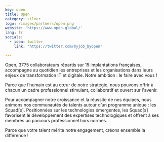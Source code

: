```yaml
---
key: open
title: Open
category: silver
logo: /images/partners/open.png
website: 'https://www.open.global/'
lang: fr
socials:
  - icon: twitter
    link: 'https://twitter.com/myjob_byopen'

---
```

 
Open, 3775 collaborateurs répartis sur 15 implantations françaises, accompagne au quotidien les entreprises et les
organisations dans leurs enjeux de transformation IT et digitale. Notre ambition : le faire avec vous !

Parce que l’humain est au cœur de notre stratégie, nous pouvons offrir à chacun un cadre professionnel stimulant,
collaboratif et ouvert sur l'avenir.

Pour accompagner notre croissance et la réussite de nos équipes, nous animons nos communautés de talents autour d’un
programme unique : les Squad[s]. Positionnées sur les technologies émergentes, les Squad[s] favorisent le développement
des expertises technologiques et offrent à ses membres un parcours professionnel hors normes.
 
Parce que votre talent mérite notre engagement, créons ensemble la différence !